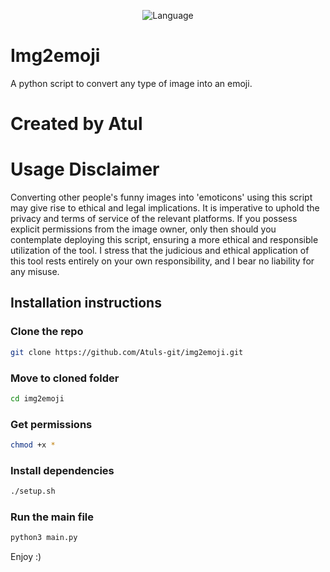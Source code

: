<p align="center">
  <img align="center" src="https://img.shields.io/badge/Language_used-Python_&_Bash-magenta" alt="Language" />
</p>

# Img2emoji
 A python script to convert any type of image into an emoji.

# Created by Atul

# Usage Disclaimer
 Converting other people's funny images into 'emoticons' using this script may give rise to ethical and legal implications. It is imperative to uphold the privacy and terms of service of the relevant platforms. If you possess explicit permissions from the image owner, only then should you contemplate deploying this script, ensuring a more ethical and responsible utilization of the tool. I stress that the judicious and ethical application of this tool rests entirely on your own responsibility, and I bear no liability for any misuse.

## Installation instructions

 ### Clone the repo
  ```bash
  git clone https://github.com/Atuls-git/img2emoji.git
  ```
 ### Move to cloned folder
  ```bash
  cd img2emoji
  ```
 ### Get permissions
  ```bash
  chmod +x *
  ```
 ### Install dependencies
  ```bash
  ./setup.sh
  ```
 ### Run the main file
  ```bash
  python3 main.py
  ```
Enjoy :)